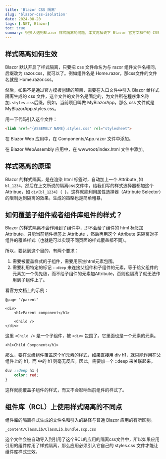 ```yaml
---
title: 'Blazor CSS 隔离'
slug: 'blazor-css-isolation'
date: 2024-08-20
tags: [.NET, Blazor]
toc: true
summary: 很多人遇到Blazor 样式隔离的问题，本文再解说下 Blazor 官方文档中的 CSS 隔离
---
```


## 样式隔离如何生效

Blazor 默认开启了样式隔离，只要把 css 文件命名为与 razor 组件文件名相同，后缀改为 razor.css，就可以了。例如组件名是 Home.razor，那css文件的文件名就是 Home.razor.css。

然后，如果不是通过官方模板创建的项目，需要在入口文件中引入 Blazor 给样式隔离生成的 css 文件，这个文件的文件名是固定的，为文件所在程序集名称加`.styles.css`后缀。例如，当前项目叫做 MyBlazorApp，那么 css 文件就是 MyBlazorApp.styles.css。

用一下代码引入这个文件：

```html
<link href="{ASSEMBLY NAME}.styles.css" rel="stylesheet">
```

在 Blazor Web 应用中，在 Components/App.razor 文件中添加。

在 Blazor WebAssembly 应用中，在 wwwroot/index.html 文件中添加。

## 样式隔离的原理

Blazor 的样式隔离，是在渲染 html 标签时，自动加上一个 Attribute ,如 `bl_1234`，然后在上文所说的隔离css文件中，给我们写的样式选择器都加这个Attribue，如 `div[bl_1234] { }`，这样就能利用属性选择器（Attribute Selector）的限制达到隔离的效果。生成的策略也是简单粗暴，

## 如何覆盖子组件或者组件库组件的样式？

Blazor 的样式隔离不会作用到子组件中，即不会给子组件的 html 标签加 Attribute。只能当前组件标签上 Attribute ，然后再用这个 Attribute 来隔离对子组件的覆盖样式（也就是可以实现不同页面的样式覆盖都不同）。

所以，要达到这个目的，有两个要求：

1. 需要被覆盖样式的子组件，需要用原生html元素包围。
2. 需要利用特定的标记 `::deep` 来连接父组件和子组件的元素，等于给父组件的元素加一个优先级，而不给子组件的元素加Attribute，否则也隔离了就无法作用到子组件上了。

看官方文档上的示例：

```
@page "/parent"

<div>
    <h1>Parent component</h1>

    <Child />
</div>
```

这里 `<Child />` 是一个子组件，被 `<div>` 包围了。它里面也是一个元素的元素。

```
<h1>Child Component</h1>
```

那么，要在父级组件覆盖这个h1元素的样式，如果直接用 div h1，就只能作用在父组件上的 h1，而 <Child /> 中的 h1 则毫无反应。因此，需要加一个 ::deep 来关联起来。

```css
duv ::deep h1 {
    color: red;
}
```

这样就能覆盖子组件的样式，而又不会影响当前组件的样式了。


## 组件库（RCL）上使用样式隔离的不同点

组件库的隔离样式生成的文件名和引入的路径与普通 Blazor 应用的有所区别。

```
_content/ClassLib/ClassLib.bundle.scp.css
```

这个文件会被自动导入到引用了这个RCL的应用的隔离css文件中，所以如果应用引用的组件库用了样式隔离，那么应用必须引入它自己的 styles.css 文件才能让组件库样式生效。